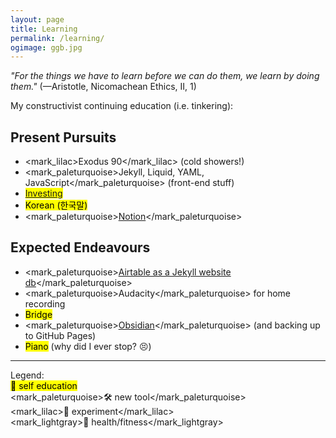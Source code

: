 ```yaml
---
layout: page
title: Learning
permalink: /learning/
ogimage: ggb.jpg
---
```

*"For the things we have to learn before we can do them, we learn by doing them."* (—Aristotle, Nicomachean Ethics, II, 1)

My constructivist continuing education (i.e. tinkering):

## Present Pursuits
- <span><mark_lilac>Exodus 90</mark_lilac> (cold showers!)</span>
- <span><mark_paleturquoise>Jekyll, Liquid, YAML, JavaScript</mark_paleturquoise> (front-end stuff)</span>
- <mark><a href="/invest/">Investing</a></mark>
- <mark>Korean (한국말)</mark>
- <mark_paleturquoise><a href="https://notion.so" target="_blank">Notion</a></mark_paleturquoise>

## Expected Endeavours
- <mark_paleturquoise><a href="https://mzrn.sh/2022/04/29/using-airtable-as-a-jekyll-website-database/" target="_blank">Airtable as a Jekyll website db</a></mark_paleturquoise>
- <span><mark_paleturquoise>Audacity</mark_paleturquoise> for home recording</span>
- <mark>Bridge</mark>
- <span><mark_paleturquoise><a href="https://obsidian.md/" target="_blank">Obsidian</a></mark_paleturquoise> (and backing up to GitHub Pages)</span>
- <mark>Piano</mark> (why did I ever stop? 😣)

* * *
<span class="muted small">Legend:</span><br>
<span class="muted small"><mark>📖 self education</mark></span><br>
<span class="muted small"><mark_paleturquoise>🛠️ new tool</mark_paleturquoise></span><br>
<span class="muted small"><mark_lilac>🧪 experiment</mark_lilac></span><br>
<span class="muted small"><mark_lightgray>💪 health/fitness</mark_lightgray></span>